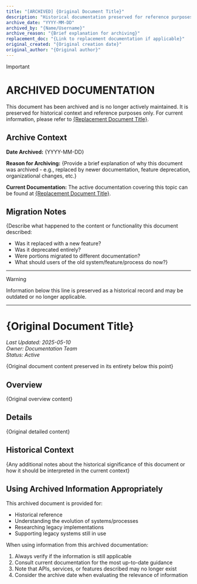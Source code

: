 ```yaml
---
title: "[ARCHIVED] {Original Document Title}"
description: "Historical documentation preserved for reference purposes"
archive_date: "YYYY-MM-DD"
archived_by: "{Name/Username}"
archive_reason: "{Brief explanation for archiving}"
replacement_doc: "{Link to replacement documentation if applicable}"
original_created: "{Original creation date}"
original_author: "{Original author}"
---
```


> [!IMPORTANT]
> # ARCHIVED DOCUMENTATION
> This document has been archived and is no longer actively maintained. 
> It is preserved for historical context and reference purposes only.
> For current information, please refer to [{Replacement Document Title}]({replacement_link}).

## Archive Context

**Date Archived:** {YYYY-MM-DD}

**Reason for Archiving:** 
{Provide a brief explanation of why this document was archived - e.g., replaced by newer documentation, feature deprecation, organizational changes, etc.}

**Current Documentation:** 
The active documentation covering this topic can be found at [{Replacement Document Title}]({replacement_link}).

## Migration Notes

{Describe what happened to the content or functionality this document described:
- Was it replaced with a new feature?
- Was it deprecated entirely?
- Were portions migrated to different documentation?
- What should users of the old system/feature/process do now?}

---

> [!WARNING]
> Information below this line is preserved as a historical record and may be outdated or no longer applicable.

---

# {Original Document Title}

*Last Updated: 2025-05-10*  
*Owner: Documentation Team*  
*Status: Active*


{Original document content preserved in its entirety below this point}

## Overview

{Original overview content}

## Details

{Original detailed content}

## Historical Context

{Any additional notes about the historical significance of this document or how it should be interpreted in the current context}

## Using Archived Information Appropriately

This archived document is provided for:
- Historical reference
- Understanding the evolution of systems/processes
- Researching legacy implementations
- Supporting legacy systems still in use

When using information from this archived documentation:
1. Always verify if the information is still applicable
2. Consult current documentation for the most up-to-date guidance
3. Note that APIs, services, or features described may no longer exist
4. Consider the archive date when evaluating the relevance of information